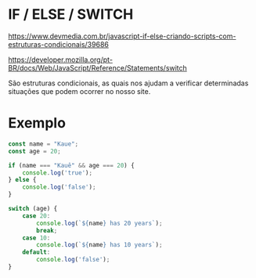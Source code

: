 # IF / ELSE / SWITCH

https://www.devmedia.com.br/javascript-if-else-criando-scripts-com-estruturas-condicionais/39686

https://developer.mozilla.org/pt-BR/docs/Web/JavaScript/Reference/Statements/switch

São estruturas condicionais, as quais nos ajudam a verificar determinadas situações que podem ocorrer no nosso site.

# Exemplo

```js
const name = "Kaue";
const age = 20;

if (name === "Kauê" && age === 20) {
    console.log('true');
} else {
    console.log('false');
}

switch (age) {
    case 20:
        console.log(`${name} has 20 years`);
        break;
    case 10:
        console.log(`${name} has 10 years`);
    default:
        console.log('false');
}
```